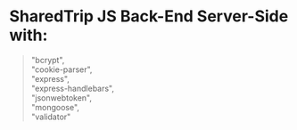 # SharedTrip JS Back-End Server-Side with:
>"bcrypt",\
>"cookie-parser",\
>"express",\
>"express-handlebars",\
>"jsonwebtoken",\
>"mongoose",\
>"validator"
